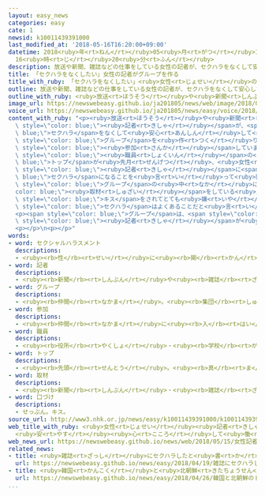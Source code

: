 ```yaml
---
layout: easy_news
categories: easy
cate: 1
newsid: k10011439391000
last_modified_at: '2018-05-16T16:20:00+09:00'
datetime: 2018<ruby>年<rt>ねん</rt></ruby>05<ruby>月<rt>がつ</rt></ruby>16<ruby>日<rt>にち</rt></ruby>
  16<ruby>時<rt>じ</rt></ruby>20<ruby>分<rt>ふん</rt></ruby>
description: 放送や新聞、雑誌などの仕事をしている女性の記者が、セクハラをなくして安心して働くためにグループを作りました。
title: 「セクハラをなくしたい」女性の記者がグループを作る
title_with_ruby: 「セクハラをなくしたい」<ruby>女性<rt>じょせい</rt></ruby>の<ruby>記者<rt>きしゃ</rt></ruby>がグループを<ruby>作<rt>つく</rt></ruby>る
outline: 放送や新聞、雑誌などの仕事をしている女性の記者が、セクハラをなくして安心して働くためにグループを作りました。
outline_with_ruby: <ruby>放送<rt>ほうそう</rt></ruby>や<ruby>新聞<rt>しんぶん</rt></ruby>、<ruby>雑誌<rt>ざっし</rt></ruby>などの<ruby>仕事<rt>しごと</rt></ruby>をしている<ruby>女性<rt>じょせい</rt></ruby>の<ruby>記者<rt>きしゃ</rt></ruby>が、セクハラをなくして<ruby>安心<rt>あんしん</rt></ruby>して<ruby>働<rt>はたら</rt></ruby>くためにグループを<ruby>作<rt>つく</rt></ruby>りました。
image_url: https://newswebeasy.github.io/ja201805/news/web/image/2018/05/15/K10011439391_1805151824_1805151830_01_02.jpg
voice_url: https://newswebeasy.github.io/ja201805/news/easy/voice/2018/05/16/k10011439391000.mp4
content_with_ruby: "<p><ruby>放送<rt>ほうそう</rt></ruby>や<ruby>新聞<rt>しんぶん</rt></ruby>、<ruby>雑誌<rt>ざっし</rt></ruby>などの<ruby>仕事<rt>しごと</rt></ruby>をしている<ruby>女性<rt>じょせい</rt></ruby>の<span\
  \ style=\"color: blue;\"><ruby>記者<rt>きしゃ</rt></ruby></span>が、<span style=\"color:\
  \ blue;\">セクハラ</span>をなくして<ruby>安心<rt>あんしん</rt></ruby>して<ruby>働<rt>はたら</rt></ruby>くために<span\
  \ style=\"color: blue;\">グループ</span>を<ruby>作<rt>つく</rt></ruby>りました。８６<ruby>人<rt>にん</rt></ruby>が<span\
  \ style=\"color: blue;\"><ruby>参加<rt>さんか</rt></ruby></span>しています。</p>\n<p><ruby>財務省<rt>ざいむしょう</rt></ruby>の<span\
  \ style=\"color: blue;\"><ruby>職員<rt>しょくいん</rt></ruby></span>の<span style=\"color:\
  \ blue;\">トップ</span>が<ruby>先月<rt>せんげつ</rt></ruby>、<ruby>女性<rt>じょせい</rt></ruby>の<span\
  \ style=\"color: blue;\"><ruby>記者<rt>きしゃ</rt></ruby></span>に<span style=\"color:\
  \ blue;\">セクハラ</span>になることを<ruby>言<rt>い</rt></ruby>って<ruby>問題<rt>もんだい</rt></ruby>になりました。<span\
  \ style=\"color: blue;\">グループ</span>の<ruby>中<rt>なか</rt></ruby>にも「<span style=\"\
  color: blue;\"><ruby>取材<rt>しゅざい</rt></ruby></span>をしている<ruby>人<rt>ひと</rt></ruby>から<span\
  \ style=\"color: blue;\">キス</span>をされてとても<ruby>嫌<rt>いや</rt></ruby>でしたが、<ruby>誰<rt>だれ</rt></ruby>にも<ruby>相談<rt>そうだん</rt></ruby>できませんでした」と<ruby>話<rt>はな</rt></ruby>す<ruby>人<rt>ひと</rt></ruby>がいました。「<span\
  \ style=\"color: blue;\">セクハラ</span>はよくあることだと<ruby>言<rt>い</rt></ruby>っていたら、<ruby>社会<rt>しゃかい</rt></ruby>は<ruby>全然<rt>ぜんぜん</rt></ruby><ruby>変<rt>か</rt></ruby>わりません」という<ruby>意見<rt>いけん</rt></ruby>もありました。</p>\n\
  <p><span style=\"color: blue;\">グループ</span>は、<span style=\"color: blue;\">セクハラ</span>をされた<ruby>人<rt>ひと</rt></ruby>の<ruby>相談<rt>そうだん</rt></ruby>を<ruby>聞<rt>き</rt></ruby>いたりして、<ruby>女性<rt>じょせい</rt></ruby>の<span\
  \ style=\"color: blue;\"><ruby>記者<rt>きしゃ</rt></ruby></span>が<ruby>働<rt>はたら</rt></ruby>きやすい<ruby>社会<rt>しゃかい</rt></ruby>にしていきたいと<ruby>考<rt>かんが</rt></ruby>えています。</p>\n\
  <p></p>\n<p></p>"
words:
- word: セクシャルハラスメント
  descriptions:
  - <ruby><rb>性</rb><rt>せい</rt></ruby>に<ruby><rb>関</rb><rt>かん</rt></ruby>して<ruby><rb>相手</rb><rt>あいて</rt></ruby>を<ruby><rb>不快</rb><rt>ふかい</rt></ruby>にしたり<ruby><rb>不安</rb><rt>ふあん</rt></ruby>にしたりする、いやがらせ。セクハラ。
- word: 記者
  descriptions:
  - <ruby><rb>新聞</rb><rt>しんぶん</rt></ruby>や<ruby><rb>雑誌</rb><rt>ざっし</rt></ruby>などの<ruby><rb>記事</rb><rt>きじ</rt></ruby>を、<ruby><rb>取材</rb><rt>しゅざい</rt></ruby>したり<ruby><rb>書</rb><rt>か</rt></ruby>いたりする<ruby><rb>人</rb><rt>ひと</rt></ruby>。
- word: グループ
  descriptions:
  - <ruby><rb>仲間</rb><rt>なかま</rt></ruby>。<ruby><rb>集団</rb><rt>しゅうだん</rt></ruby>。
- word: 参加
  descriptions:
  - <ruby><rb>仲間</rb><rt>なかま</rt></ruby>に<ruby><rb>入</rb><rt>はい</rt></ruby>ること。
- word: 職員
  descriptions:
  - <ruby><rb>役所</rb><rt>やくしょ</rt></ruby>・<ruby><rb>学校</rb><rt>がっこう</rt></ruby>・<ruby><rb>団体</rb><rt>だんたい</rt></ruby>などに<ruby><rb>勤</rb><rt>つと</rt></ruby>めている<ruby><rb>人</rb><rt>ひと</rt></ruby>。
- word: トップ
  descriptions:
  - <ruby><rb>先頭</rb><rt>せんとう</rt></ruby>。<ruby><rb>真</rb><rt>ま</rt></ruby>っ<ruby><rb>先</rb><rt>さき</rt></ruby>。<ruby><rb>一番</rb><rt>いちばん</rt></ruby>。
- word: 取材
  descriptions:
  - <ruby><rb>新聞</rb><rt>しんぶん</rt></ruby>・<ruby><rb>雑誌</rb><rt>ざっし</rt></ruby>・テレビなどの<ruby><rb>報道記事</rb><rt>ほうどうきじ</rt></ruby>や<ruby><rb>作品</rb><rt>さくひん</rt></ruby>・<ruby><rb>作文</rb><rt>さくぶん</rt></ruby>などの<ruby><rb>材料</rb><rt>ざいりょう</rt></ruby>を<ruby><rb>集</rb><rt>あつ</rt></ruby>めること。
- word: 口づけ
  descriptions:
  - せっぷん。キス。
source_url: http://www3.nhk.or.jp/news/easy/k10011439391000/k10011439391000.html
web_title_with_ruby: <ruby>女性<rt>じょせい</rt></ruby><ruby>記者<rt>きしゃ</rt></ruby>が<ruby>ネットワーク<rt>ねっとわーく</rt></ruby><ruby>設立<rt>せつりつ</rt></ruby>
  <ruby>安<rt>やす</rt></ruby><ruby>心<rt>こころ</rt></ruby>して<ruby>働<rt>はたら</rt></ruby>ける<ruby>環境<rt>かんきょう</rt></ruby><ruby>作<rt>づく</rt></ruby>りへ
web_news_url: https://newswebeasy.github.io/news/web/2018/05/15/女性記者がネットワーク設立-安心して働ける環境作りへ
related_news:
- title: <ruby>雑誌<rt>ざっし</rt></ruby>にセクハラしたと<ruby>書<rt>か</rt></ruby>かれた<ruby>財務省<rt>ざいむしょう</rt></ruby>の<ruby>事務<rt>じむ</rt></ruby><ruby>次官<rt>じかん</rt></ruby>がやめる
  url: https://newswebeasy.github.io/news/easy/2018/04/19/雑誌にセクハラしたと書かれた財務省の事務次官がやめる
- title: <ruby>韓国<rt>かんこく</rt></ruby>と<ruby>北朝鮮<rt>きたちょうせん</rt></ruby>のトップの<ruby>話<rt>はな</rt></ruby>し<ruby>合<rt>あ</rt></ruby>いに<ruby>世界中<rt>せかいじゅう</rt></ruby>から<ruby>記者<rt>きしゃ</rt></ruby>が<ruby>集<rt>あつ</rt></ruby>まる
  url: https://newswebeasy.github.io/news/easy/2018/04/26/韓国と北朝鮮のトップの話し合いに世界中から記者が集まる
...
```

